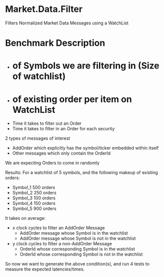 # Market.Data.Filter
Filters Normalized Market Data Messages using a WatchList

# Benchmark Description
-  # of Symbols we are filtering in (Size of watchlist)
-  # of existing order per item on WatchList
-  Time it takes to filter out an Order
-  Time it takes to filter in an Order for each security


2 types of messages of interest
- AddOrder which explicitly has the symbol/ticker embedded within itself
- Other messages which only contain the OrderId

We are expecting Orders to come in randomly


Results:
For a watchlist of 5 symbols, and the following makeup of existing orders:
- Symbol_1 500 orders
- Symbol_2 250 orders
- Symbol_3 100 orders
- Symbol_4 150 orders
- Symbol_5 900 orders

It takes on average:
- x clock cycles to filter an AddOrder Message
  - AddOrder message whose Symbol is in the watchlist
  - AddOrder message whose Symbol is not in the watchlist
- y clock cycles to filter a non-AddOrder Message
  - OrderId whose corresponding Symbol is in the watchlist
  - OrderId whose corresponding Symbol is not in the watchlist


So now we want to generate the above condition(s), and run 4 tests to measure
the expected latencies/times.


